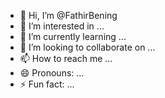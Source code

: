 - 👋 Hi, I’m @FathirBening
- 👀 I’m interested in ...
- 🌱 I’m currently learning ...
- 💞️ I’m looking to collaborate on ...
- 📫 How to reach me ...
- 😄 Pronouns: ...
- ⚡ Fun fact: ...

<!---
FathirBening/FathirBening is a ✨ special ✨ repository because its `README.md` (this file) appears on your GitHub profile.
You can click the Preview link to take a look at your changes.
--->
